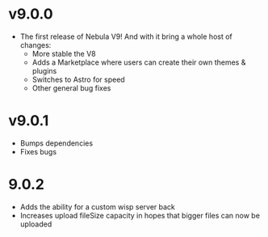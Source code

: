 # v9.0.0

- The first release of Nebula V9! And with it bring a whole host of changes:
  - More stable the V8
  - Adds a Marketplace where users can create their own themes & plugins
  - Switches to Astro for speed
  - Other general bug fixes

# v9.0.1

- Bumps dependencies
- Fixes bugs

# 9.0.2

- Adds the ability for a custom wisp server back
- Increases upload fileSize capacity in hopes that bigger files can now be uploaded
